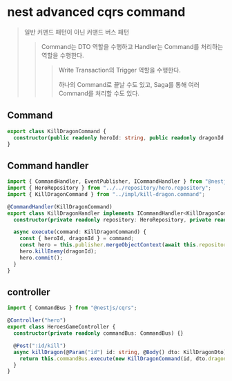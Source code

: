 # nest advanced cqrs command

> 일반 커맨드 패턴이 아닌 커맨드 버스 패턴
>
> > Command는 DTO 역할을 수행하고 Handler는 Command를 처리하는 역할을 수행한다.
> >
> > > Write Transaction의 Trigger 역할을 수행한다.
> > >
> > > 하나의 Command로 끝날 수도 있고, Saga를 통해 여러 Command를 처리할 수도 있다.

## Command

```ts
export class KillDragonCommand {
  constructor(public readonly heroId: string, public readonly dragonId: string) {}
}
```

## Command handler

```ts
import { CommandHandler, EventPublisher, ICommandHandler } from "@nestjs/cqrs";
import { HeroRepository } from "../../repository/hero.repository";
import { KillDragonCommand } from "../impl/kill-dragon.command";

@CommandHandler(KillDragonCommand)
export class KillDragonHandler implements ICommandHandler<KillDragonCommand> {
  constructor(private readonly repository: HeroRepository, private readonly publisher: EventPublisher) {}

  async execute(command: KillDragonCommand) {
    const { heroId, dragonId } = command;
    const hero = this.publisher.mergeObjectContext(await this.repository.findOneById(+heroId));
    hero.killEnemy(dragonId);
    hero.commit();
  }
}
```

## controller

```ts
import { CommandBus } from "@nestjs/cqrs";

@Controller("hero")
export class HeroesGameController {
  constructor(private readonly commandBus: CommandBus) {}

  @Post(":id/kill")
  async killDragon(@Param("id") id: string, @Body() dto: KillDragonDto) {
    return this.commandBus.execute(new KillDragonCommand(id, dto.dragonId));
  }
}
```
